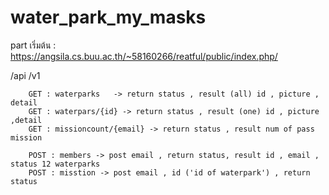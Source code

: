 # water_park_my_masks

part เริ่มต้น : https://angsila.cs.buu.ac.th/~58160266/reatful/public/index.php/

/api
    /v1
        
        GET : waterparks   -> return status , result (all) id , picture , detail
        GET : waterpars/{id} -> return status , result (one) id , picture ,detail
        GET : missioncount/{email} -> return status , result num of pass mission
        
        POST : members -> post email , return status, result id , email , status 12 waterparks
        POST : misstion -> post email , id ('id of waterpark') , return status
        
        

